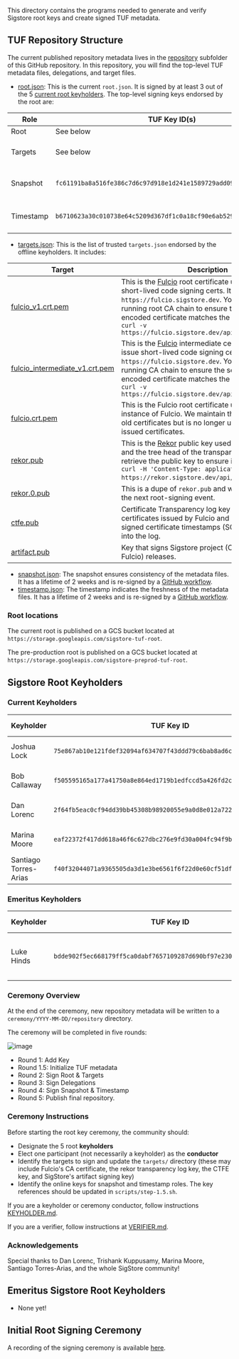 This directory contains the programs needed to generate and verify Sigstore root keys and create signed TUF metadata. 

## TUF Repository Structure

The current published repository metadata lives in the [repository](/repository/repository) subfolder of this GitHub repository. In this repository, you will find the top-level TUF metadata files, delegations, and target files. 

* [root.json](repository/repository/root.json): This is the current `root.json`. It is signed by at least 3 out of the 5 [current root keyholders](https://github.com/sigstore/root-signing#current-sigstore-root-keyholders). The top-level signing keys endorsed by the root are:

| Role        | TUF Key ID(s) |  Description | 
| ----- | ------| --------- |  
| Root    | See below | The [offline keyholders](https://github.com/sigstore/root-signing#current-sigstore-root-keyholders).      |
| Targets    | See below | The [offline keyholders](https://github.com/sigstore/root-signing#current-sigstore-root-keyholders), the same as the root keyholders to minimize the number of offline keysets.       |
| Snapshot  | `fc61191ba8a516fe386c7d6c97d918e1d241e1589729add09b122725b8c32451` | A GCP KMS [snapshotting key](https://github.com/sigstore/root-signing/blob/57ac5cd83b90ff97af78db846eea2525eb0eee81/repository/repository/root.json#L87-L97) located at `projects/project-rekor/locations/global/keyRings/sigstore-root/cryptoKeys/snapshot`       |
| Timestamp  | `b6710623a30c010738e64c5209d367df1c0a18cf90e6ab5292fb01680f83453d`| A GCP KMS   [timestamping key](https://github.com/sigstore/root-signing/blob/57ac5cd83b90ff97af78db846eea2525eb0eee81/repository/repository/root.json#L32-L42) located at `projects/project-rekor/locations/global/keyRings/sigstore-root/cryptoKeys/timestamp`      |

* [targets.json](repository/repository/targets.json): This is the list of trusted `targets.json` endorsed by the offline keyholders. It includes:

| Target        |  Description | 
| ----- |--------- |  
| [fulcio_v1.crt.pem](repository/repository/targets/fulcio_v1.crt.pem)   |  This is the [Fulcio](https://github.com/sigstore/fulcio) root certificate used to issue short-lived code signing certs. It is hosted at `https://fulcio.sigstore.dev`. You can `curl` the running root CA chain to ensure the first PEM-encoded certificate matches the TUF root using `curl -v https://fulcio.sigstore.dev/api/v1/rootCert` | 
| [fulcio_intermediate_v1.crt.pem](repository/repository/targets/fulcio__intermediate_v1.crt.pem)   |  This is the [Fulcio](https://github.com/sigstore/fulcio) intermediate certificate used to issue short-lived code signing certs. It is hosted at `https://fulcio.sigstore.dev`. You can `curl` the running CA chain to ensure the second PEM-encoded certificate matches the TUF root using `curl -v https://fulcio.sigstore.dev/api/v1/rootCert` | 
| [fulcio.crt.pem](repository/repository/targets/fulcio.crt.pem)        |  This is the Fulcio root certificate used with an older instance of Fulcio. We maintain this target to verify old certificates but is no longer used to sign newly issued certificates. | 
| [rekor.pub](repository/repository/targets/rekor.pub)        |  This is the [Rekor](https://github.com/sigstore/rekor) public key used to sign entries and the tree head of the transparency log. You can retrieve the public key to ensure it matches with `curl -H 'Content-Type: application/x-pem-file' https://rekor.sigstore.dev/api/v1/log/publicKey`. | 
| [rekor.0.pub](repository/repository/targets/rekor.0.pub)        |  This is a dupe of `rekor.pub` and will be removed in the next root-signing event. | 
| [ctfe.pub](repository/repository/targets/ctfe.pub)        |  Certificate Transparency log key that is used for certificates issued by Fulcio and used to verify signed certificate timestamps (SCTs) for inclusion into the log. | 
| [artifact.pub](repository/repository/targets/artifact.pub) | Key that signs Sigstore project (Cosign, Rekor, Fulcio) releases. |

* [snapshot.json]((repository/repository/snapshot.json)): The snapshot ensures consistency of the metadata files. It has a lifetime of 2 weeks and is re-signed by a [GitHub workflow](https://github.com/sigstore/root-signing/blob/main/.github/workflows/snapshot-timestamp.yml).
* [timestamp.json]((repository/repository/timestamp.json)): The timestamp indicates the freshness of the metadata files. It has a lifetime of 2 weeks and is re-signed by a [GitHub workflow](https://github.com/sigstore/root-signing/blob/main/.github/workflows/snapshot-timestamp.yml).


### Root locations

The current root is published on a GCS bucket located at `https://storage.googleapis.com/sigstore-tuf-root`.

The pre-production root is published on a GCS bucket located at `https://storage.googleapis.com/sigstore-preprod-tuf-root`.


## Sigstore Root Keyholders 

### Current Keyholders

| Keyholder        |  TUF Key ID |  Yubikey Material| Term | 
| ----- |--------- |  --- | ---- |
| Joshua Lock       |  `75e867ab10e121fdef32094af634707f43ddd79c6bab8ad6c5ab9f03f4ea8c90` | [18158855](https://github.com/sigstore/root-signing/ceremony/2022-07-12/keys/18158855)  | July 2022 -  | 
| Bob Callaway        |  `f505595165a177a41750a8e864ed1719b1edfccd5a426fd2c0ffda33ce7ff209` | [15938791](https://github.com/sigstore/root-signing/tree/main/ceremony/2021-06-18/keys/15938791)  | June 2021 -  | 
| Dan Lorenc        |  `2f64fb5eac0cf94dd39bb45308b98920055e9a0d8e012a7220787834c60aef97` | [13078778](https://github.com/sigstore/root-signing/tree/main/ceremony/2021-06-18/keys/13078778)  | June 2021 -  | 
| Marina Moore        |  `eaf22372f417dd618a46f6c627dbc276e9fd30a004fc94f9be946e73f8bd090b` | [14470876](https://github.com/sigstore/root-signing/tree/main/ceremony/2021-06-18/keys/14470876)  | June 2021 -  | 
| Santiago Torres-Arias        |  `f40f32044071a9365505da3d1e3be6561f6f22d0e60cf51df783999f6c3429cb` | [15938765](https://github.com/sigstore/root-signing/tree/main/ceremony/2021-06-18/keys/15938765) | June 2021 -  | 

### Emeritus Keyholders
| Keyholder        |  TUF Key ID |  Yubikey Material| Term | 
| ----- |--------- |  --- | ---- |
| Luke Hinds        |  `bdde902f5ec668179ff5ca0dabf7657109287d690bf97e230c21d65f99155c62` | [14454335](https://github.com/sigstore/root-signing/tree/main/ceremony/2021-06-18/keys/14454335)  | June 2021 - July 2022 | 


### Ceremony Overview
At the end of the ceremony, new repository metadata will be written to a `ceremony/YYYY-MM-DD/repository` directory.

The ceremony will be completed in five rounds:

![image](https://user-images.githubusercontent.com/5194569/122459506-ffd65e80-cf7e-11eb-8915-e10ac6b50594.png)

* Round 1: Add Key
* Round 1.5: Initialize TUF metadata 
* Round 2: Sign Root & Targets
* Round 3: Sign Delegations
* Round 4: Sign Snapshot & Timestamp
* Round 5: Publish final repository.

### Ceremony Instructions
Before starting the root key ceremony, the community should:
* Designate the 5 root **keyholders**
* Elect one participant (not necessarily a keyholder) as the **conductor**
* Identify the targets to sign and update the `targets/` directory (these may include Fulcio's CA certificate, the rekor transparency log key, the CTFE key, and SigStore's artifact signing key)
* Identify the online keys for snapshot and timestamp roles. The key references should be updated in `scripts/step-1.5.sh`.

If you are a keyholder or ceremony conductor, follow instructions [KEYHOLDER.md](KEYHOLDER.md).

If you are a verifier, follow instructions at [VERIFIER.md](VERIFIER.md).

### Acknowledgements
Special thanks to Dan Lorenc, Trishank Kuppusamy, Marina Moore, Santiago Torres-Arias, and the whole SigStore community! 

## Emeritus Sigstore Root Keyholders
* None yet!

## Initial Root Signing Ceremony

A recording of the signing ceremony is available [here](https://www.youtube.com/watch?v=GEuFsc8Zm9U).


